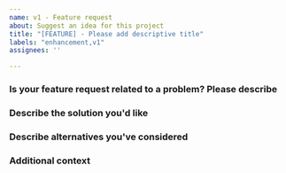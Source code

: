 ```yaml
---
name: v1 - Feature request
about: Suggest an idea for this project
title: "[FEATURE] - Please add descriptive title"
labels: "enhancement,v1"
assignees: ''

---
```


### Is your feature request related to a problem? Please describe

<!---A clear and concise description of what the problem is. Ex. I'm always frustrated when [...]--->

### Describe the solution you'd like

<!---A clear and concise description of what you want to happen.--->

### Describe alternatives you've considered

<!---A clear and concise description of any alternative solutions or features you've considered.--->

### Additional context

<!---Add any other context about the feature request here.--->
